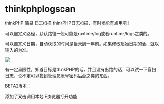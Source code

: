 # thinkphplogscan
thinkPHP 简易 日志扫描
thinkPHP日志扫描，有时候能有点用吧！  

可以自定义路径，默认路径一般可能是runtime/log或者runtime/logs之类的。  

可以自定义日期，自动获取的时间是当天到一年前。如果修改起始日期的话，就以输入的为准。  

![](https://github.com/aimorc/thinkphplogscan/blob/master/WX20200401-142623%402x.png)  


有一定局限性，知道目标是thinkPHP的话，并且没有出路的话，可以试一下盲扫日志，说不定可以找到管理员账号密码后台之类的东西。

BETA2版本：  

添加了双击调用本地IE浏览器打开功能
